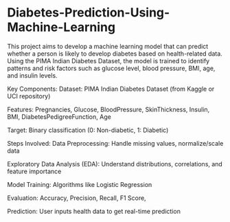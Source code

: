 # Diabetes-Prediction-Using-Machine-Learning
This project aims to develop a machine learning model that can predict whether a person is likely to develop diabetes based on health-related data. Using the PIMA Indian Diabetes Dataset, the model is trained to identify patterns and risk factors such as glucose level, blood pressure, BMI, age, and insulin levels.

Key Components:
Dataset: PIMA Indian Diabetes Dataset (from Kaggle or UCI repository)

Features: Pregnancies, Glucose, BloodPressure, SkinThickness, Insulin, BMI, DiabetesPedigreeFunction, Age

Target: Binary classification (0: Non-diabetic, 1: Diabetic)

Steps Involved:
Data Preprocessing: Handle missing values, normalize/scale data

Exploratory Data Analysis (EDA): Understand distributions, correlations, and feature importance

Model Training: Algorithms like Logistic Regression

Evaluation: Accuracy, Precision, Recall, F1 Score, 

Prediction: User inputs health data to get real-time prediction
